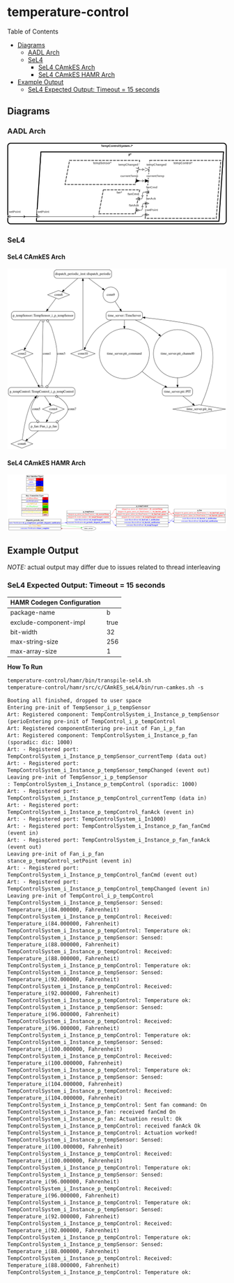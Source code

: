 # temperature-control

 Table of Contents
  * [Diagrams](#diagrams)
    * [AADL Arch](#aadl-arch)
    * [SeL4](#sel4)
      * [SeL4 CAmkES Arch](#sel4-camkes-arch)
      * [SeL4 CAmkES HAMR Arch](#sel4-camkes-hamr-arch)
  * [Example Output](#example-output)
    * [SeL4 Expected Output: Timeout = 15 seconds](#sel4-expected-output-timeout--15-seconds)

## Diagrams
### AADL Arch
![AADL Arch](aadl/diagrams/aadl-arch.png)

### SeL4
#### SeL4 CAmkES Arch
![SeL4 CAmkES Arch](aadl/diagrams/CAmkES-arch-SeL4.svg)

#### SeL4 CAmkES HAMR Arch
![SeL4 CAmkES HAMR Arch](aadl/diagrams/CAmkES-HAMR-arch-SeL4.svg)

## Example Output
*NOTE:* actual output may differ due to issues related to thread interleaving
### SeL4 Expected Output: Timeout = 15 seconds

  |HAMR Codegen Configuration| |
  |--|--|
  | package-name | b |
  | exclude-component-impl | true |
  | bit-width | 32 |
  | max-string-size | 256 |
  | max-array-size | 1 |


  **How To Run**
  ```
  temperature-control/hamr/bin/transpile-sel4.sh
  temperature-control/hamr/src/c/CAmkES_seL4/bin/run-camkes.sh -s
  ```

  ```
  Booting all finished, dropped to user space
  Entering pre-init of TempSensor_i_p_tempSensor
  Art: Registered component: TempControlSystem_i_Instance_p_tempSensor (perioEntering pre-init of TempControl_i_p_tempControl
  Art: Registered componentEntering pre-init of Fan_i_p_fan
  Art: Registered component: TempControlSystem_i_Instance_p_fan (sporadic: dic: 1000)
  Art: - Registered port: TempControlSystem_i_Instance_p_tempSensor_currentTemp (data out)
  Art: - Registered port: TempControlSystem_i_Instance_p_tempSensor_tempChanged (event out)
  Leaving pre-init of TempSensor_i_p_tempSensor
  : TempControlSystem_i_Instance_p_tempControl (sporadic: 1000)
  Art: - Registered port: TempControlSystem_i_Instance_p_tempControl_currentTemp (data in)
  Art: - Registered port: TempControlSystem_i_Instance_p_tempControl_fanAck (event in)
  Art: - Registered port: TempControlSystem_i_In1000)
  Art: - Registered port: TempControlSystem_i_Instance_p_fan_fanCmd (event in)
  Art: - Registered port: TempControlSystem_i_Instance_p_fan_fanAck (event out)
  Leaving pre-init of Fan_i_p_fan
  stance_p_tempControl_setPoint (event in)
  Art: - Registered port: TempControlSystem_i_Instance_p_tempControl_fanCmd (event out)
  Art: - Registered port: TempControlSystem_i_Instance_p_tempControl_tempChanged (event in)
  Leaving pre-init of TempControl_i_p_tempControl
  TempControlSystem_i_Instance_p_tempSensor: Sensed: Temperature_i(84.000000, Fahrenheit)
  TempControlSystem_i_Instance_p_tempControl: Received: Temperature_i(84.000000, Fahrenheit)
  TempControlSystem_i_Instance_p_tempControl: Temperature ok:
  TempControlSystem_i_Instance_p_tempSensor: Sensed: Temperature_i(88.000000, Fahrenheit)
  TempControlSystem_i_Instance_p_tempControl: Received: Temperature_i(88.000000, Fahrenheit)
  TempControlSystem_i_Instance_p_tempControl: Temperature ok:
  TempControlSystem_i_Instance_p_tempSensor: Sensed: Temperature_i(92.000000, Fahrenheit)
  TempControlSystem_i_Instance_p_tempControl: Received: Temperature_i(92.000000, Fahrenheit)
  TempControlSystem_i_Instance_p_tempControl: Temperature ok:
  TempControlSystem_i_Instance_p_tempSensor: Sensed: Temperature_i(96.000000, Fahrenheit)
  TempControlSystem_i_Instance_p_tempControl: Received: Temperature_i(96.000000, Fahrenheit)
  TempControlSystem_i_Instance_p_tempControl: Temperature ok:
  TempControlSystem_i_Instance_p_tempSensor: Sensed: Temperature_i(100.000000, Fahrenheit)
  TempControlSystem_i_Instance_p_tempControl: Received: Temperature_i(100.000000, Fahrenheit)
  TempControlSystem_i_Instance_p_tempControl: Temperature ok:
  TempControlSystem_i_Instance_p_tempSensor: Sensed: Temperature_i(104.000000, Fahrenheit)
  TempControlSystem_i_Instance_p_tempControl: Received: Temperature_i(104.000000, Fahrenheit)
  TempControlSystem_i_Instance_p_tempControl: Sent fan command: On
  TempControlSystem_i_Instance_p_fan: received fanCmd On
  TempControlSystem_i_Instance_p_fan: Actuation result: Ok
  TempControlSystem_i_Instance_p_tempControl: received fanAck Ok
  TempControlSystem_i_Instance_p_tempControl: Actuation worked!
  TempControlSystem_i_Instance_p_tempSensor: Sensed: Temperature_i(100.000000, Fahrenheit)
  TempControlSystem_i_Instance_p_tempControl: Received: Temperature_i(100.000000, Fahrenheit)
  TempControlSystem_i_Instance_p_tempControl: Temperature ok:
  TempControlSystem_i_Instance_p_tempSensor: Sensed: Temperature_i(96.000000, Fahrenheit)
  TempControlSystem_i_Instance_p_tempControl: Received: Temperature_i(96.000000, Fahrenheit)
  TempControlSystem_i_Instance_p_tempControl: Temperature ok:
  TempControlSystem_i_Instance_p_tempSensor: Sensed: Temperature_i(92.000000, Fahrenheit)
  TempControlSystem_i_Instance_p_tempControl: Received: Temperature_i(92.000000, Fahrenheit)
  TempControlSystem_i_Instance_p_tempControl: Temperature ok:
  TempControlSystem_i_Instance_p_tempSensor: Sensed: Temperature_i(88.000000, Fahrenheit)
  TempControlSystem_i_Instance_p_tempControl: Received: Temperature_i(88.000000, Fahrenheit)
  TempControlSystem_i_Instance_p_tempControl: Temperature ok:

  ```